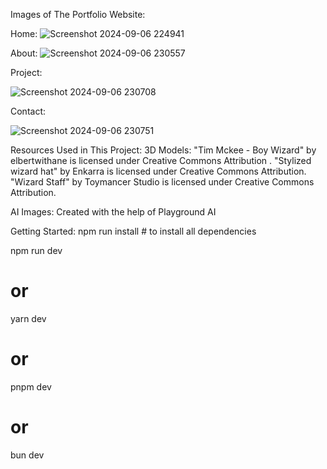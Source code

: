 Images of The Portfolio Website:

Home:
![Screenshot 2024-09-06 224941](https://github.com/user-attachments/assets/8964eccf-92d6-4925-8606-2d7b30670812)


About:
![Screenshot 2024-09-06 230557](https://github.com/user-attachments/assets/e9827e05-a9a2-42cc-92ac-b6954d84b1d2)


Project:

![Screenshot 2024-09-06 230708](https://github.com/user-attachments/assets/60357126-d0b4-45c1-90ed-3f354f89ad73)


Contact:

![Screenshot 2024-09-06 230751](https://github.com/user-attachments/assets/f36cf7d7-2c30-4252-bc3c-c6a2f9042e12)


Resources Used in This Project:
3D Models:
"Tim Mckee - Boy Wizard" by elbertwithane is licensed under Creative Commons Attribution .
"Stylized wizard hat" by Enkarra is licensed under Creative Commons Attribution.
"Wizard Staff" by Toymancer Studio is licensed under Creative Commons Attribution.


AI Images:
Created with the help of Playground AI



Getting Started:
npm run install # to install all dependencies

npm run dev
# or
yarn dev
# or
pnpm dev
# or
bun dev




